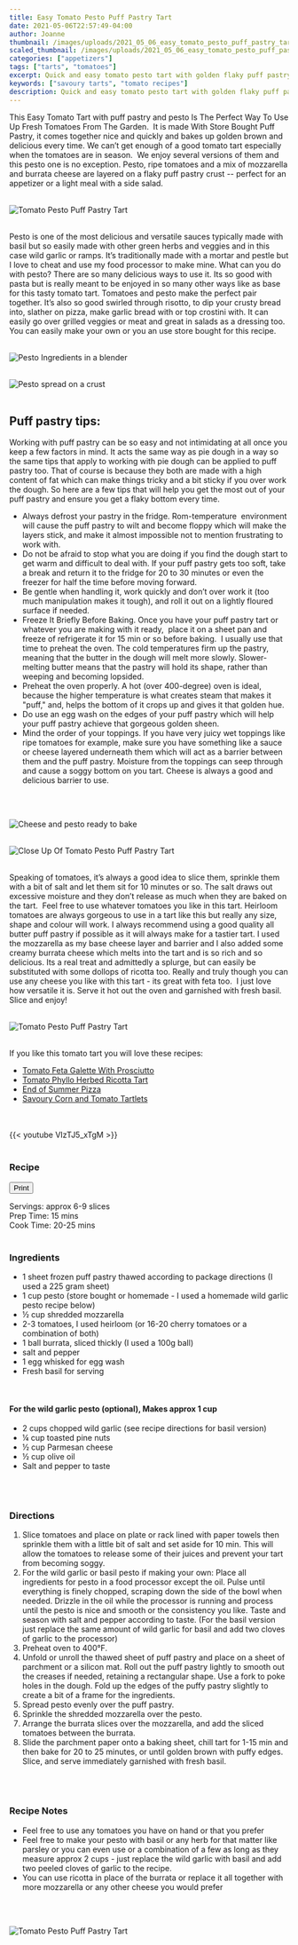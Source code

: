 ```yaml
---
title: Easy Tomato Pesto Puff Pastry Tart
date: 2021-05-06T22:57:49-04:00
author: Joanne
thumbnail: /images/uploads/2021_05_06_easy_tomato_pesto_puff_pastry_tart_1.jpg
scaled_thumbnail: /images/uploads/2021_05_06_easy_tomato_pesto_puff_pastry_tart_0.jpg
categories: ["appetizers"]
tags: ["tarts", "tomatoes"]
excerpt: Quick and easy tomato pesto tart with golden flaky puff pastry 
keywords: ["savoury tarts", "tomato recipes"]
description: Quick and easy tomato pesto tart with golden flaky puff pastry 
---
```

<span class="blog-text">

This Easy Tomato Tart with puff pastry and pesto Is The Perfect Way To Use Up Fresh Tomatoes From The Garden.  It is made With Store Bought Puff Pastry, it comes together nice and quickly and bakes up golden brown and delicious every time. We can’t get enough of a good tomato tart especially when the tomatoes are in season.  We enjoy several versions of them and this pesto one is no exception. Pesto, ripe tomatoes and a mix of mozzarella and burrata cheese are layered on a flaky puff pastry crust -- perfect for an appetizer or a light meal with a side salad. 
</br>
</br>

![Tomato Pesto Puff Pastry Tart](/images/uploads/2021_05_06_easy_tomato_pesto_puff_pastry_tart_2.jpg)
</br>
</br>

Pesto is one of the most delicious and versatile sauces typically made with basil but so easily made with other green herbs and veggies and in this case wild garlic or ramps. It’s traditionally made with a mortar and pestle but I love to cheat and use my food processor to make mine. What can you do with pesto? There are so many delicious ways to use it. Its so good with pasta but is really meant to be enjoyed in so many other ways like as base for this tasty tomato tart. Tomatoes and pesto make the perfect pair together. It’s also so good swirled through risotto, to dip your crusty bread into, slather on pizza, make garlic bread with or top crostini with. It can easily go over grilled veggies or meat and great in salads as a dressing too. You can easily make your own or you an use store bought for this recipe. 
</br>
</br>

![Pesto Ingredients in a blender](/images/uploads/2021_05_06_easy_tomato_pesto_puff_pastry_tart_3.jpg)
</br>
</br>

![Pesto spread on a crust](/images/uploads/2021_05_06_easy_tomato_pesto_puff_pastry_tart_4.jpg)
</br>
</br>

## Puff pastry tips:
Working with puff pastry can be so easy and not intimidating at all once you keep a few factors in mind. It acts the same way as pie dough in a way so the same tips that apply to working with pie dough can be applied to puff pastry too. That of course is because they both are made with a high content of fat which can make things tricky and a bit sticky if you over work the dough. So here are a few tips that will help you get the most out of your puff pastry and ensure you get a flaky bottom every time. 
* Always defrost your pastry in the fridge. 
Rom-temperature  environment will cause the puff pastry to wilt and become floppy which will make the layers stick, and make it almost impossible not to mention frustrating to work with. 
* Do not be afraid to stop what you are doing if you find the dough start to get warm and difficult to deal with. If your puff pastry gets too soft, take a break and return it to the fridge for 20 to 30 minutes or even the freezer for half the time before moving forward.
* Be gentle when handling it, work quickly and don’t over work it (too much manipulation makes it tough), and roll it out on a lightly floured surface if needed. 
* Freeze It Briefly Before Baking. Once you have your puff pastry tart or whatever you are making with it ready,  place it on a sheet pan and freeze of refrigerate it for 15 min or so before baking.  I usually use that time to preheat the oven. The cold temperatures firm up the pastry, meaning that the butter in the dough will melt more slowly. Slower-melting butter means that the pastry will hold its shape, rather than weeping and becoming lopsided.
* Preheat the oven properly. A hot (over 400-degree) oven is ideal, because the higher temperature is what creates steam that makes it "puff," and, helps the bottom of it crops up and gives it that golden hue.
* Do use an egg wash on the edges of your puff pastry which will help your puff pastry achieve that gorgeous golden sheen.
* Mind the order of your toppings. If you have very juicy wet toppings like ripe tomatoes for example, make sure you have something like a sauce or cheese layered underneath them which will act as a barrier between them and the puff pastry. Moisture from the toppings can seep through and cause a soggy bottom on you tart. Cheese is always a good and delicious barrier to use. 
</br>
</br>

![Cheese and pesto ready to bake](/images/uploads/2021_05_06_easy_tomato_pesto_puff_pastry_tart_5.jpg)
</br>
</br>

![Close Up Of Tomato Pesto Puff Pastry Tart](/images/uploads/2021_05_06_easy_tomato_pesto_puff_pastry_tart_6.jpg)
</br>
</br>

Speaking of tomatoes, it’s always a good idea to slice them, sprinkle them with a bit of salt and let them sit for 10 minutes or so. The salt draws out excessive moisture and they don’t release as much when they are baked on the tart.  Feel free to use whatever tomatoes you like in this tart. Heirloom tomatoes are always gorgeous to use in a tart like this but really any size, shape and colour will work. I always recommend using a good quality all butter puff pastry if possible as it will always make for a tastier tart. I used the mozzarella as my base cheese layer and barrier and I also added some creamy burrata cheese which melts into the tart and is so rich and so delicious. Its a real treat and admittedly a splurge, but can easily be substituted with some dollops of ricotta too. Really and truly though you can use any cheese you like with this tart - its great with feta too.  I just love how versatile it is. Serve it hot out the oven and garnished with fresh basil. Slice and enjoy!
</br>
</br>

![Tomato Pesto Puff Pastry Tart](/images/uploads/2021_05_06_easy_tomato_pesto_puff_pastry_tart_7.jpg)
</br>
</br>

If you like this tomato tart you will love these recipes:
* <span class="highlight"><a href="https://www.oliveandmango.com/tomato-feta-galette-with-prosciutto">Tomato Feta Galette With Prosciutto </a></span>
* <span class="highlight"><a href="https://www.oliveandmango.com/tomato-phyllo-herbed-ricotta-tart">Tomato Phyllo Herbed Ricotta Tart </a></span>
* <span class="highlight"><a href="https://www.oliveandmango.com/end-of-summer-pizza">End of Summer Pizza </a></span>
* <span class="highlight"><a href="https://www.oliveandmango.com/savoury-corn-and-tomato-tartlets">Savoury Corn and Tomato Tartlets </a></span>
</br>
</br>
{{< youtube VIzTJ5_xTgM >}}
</br>
</br>
</span>

### Recipe
<div print_button><form>
<input type="button" value="Print" class="btn__print" onClick="window.print()">
</form></div>

<div>Servings: <span itemprop="recipeYield">approx 6-9 slices</div>
<div>Prep Time: <meta itemprop="prepTime" content="PT15M">15 mins</div>
<div>Cook Time: <meta itemprop="cookTime" content="PT25M">20-25 mins</div>
</br>

### Ingredients

* <span itemprop="recipeIngredient">1 sheet frozen puff pastry thawed according to package directions (I used a 225 gram sheet)</span>
* <span itemprop="recipeIngredient">1 cup pesto (store bought or homemade - I used a homemade wild garlic pesto recipe below)</span>
* <span itemprop="recipeIngredient">&frac12; cup shredded mozzarella </span>
* <span itemprop="recipeIngredient">2-3 tomatoes, I used heirloom (or 16-20 cherry tomatoes or a combination of both)</span>
* <span itemprop="recipeIngredient">1 ball burrata, sliced thickly (I used a 100g ball)</span>
* <span itemprop="recipeIngredient">salt and pepper</span>
* <span itemprop="recipeIngredient">1 egg whisked for egg wash </span>
* <span itemprop="recipeIngredient">Fresh basil for serving </span>
</br>

#### For the wild garlic pesto (optional), Makes approx 1 cup

* 2 cups chopped wild garlic (see recipe directions for basil version)
* &frac14; cup toasted pine nuts 
* &frac12; cup Parmesan cheese 
* &frac12; cup olive oil 
* Salt and pepper to taste 
</br>
</br>

### Directions
1. Slice tomatoes and place on plate or rack lined with paper towels then sprinkle them with a little bit of salt and set aside for 10 min. This will allow the tomatoes to release some of their juices and prevent your tart from becoming soggy. 
2. For the wild garlic or basil pesto if making your own: Place all ingredients for pesto in a food processor except the oil. Pulse until everything is finely chopped, scraping down the side of the bowl when needed. Drizzle in the oil while the processor is running and process until the pesto is nice and smooth or the consistency you like. Taste and season with salt and pepper according to taste. (For the basil version just replace the same amount of wild garlic for basil and add two cloves of garlic to the processor) 
1. Preheat oven to 400°F.
1. Unfold or unroll the thawed sheet of puff pastry and place on a sheet of parchment or a silicon mat. Roll out the puff pastry lightly to smooth out the creases if needed, retaining a rectangular shape. Use a fork to poke holes in the dough. Fold up the edges of the puffy pastry slightly to create a bit of a frame for the ingredients. 
1. Spread pesto evenly over the puff pastry.
1. Sprinkle the shredded mozzarella over the pesto. 
1. Arrange the burrata slices over the mozzarella, and add the sliced tomatoes between the burrata. 
1. Slide the parchment paper onto a baking sheet, chill tart for 1-15 min and then bake for 20 to 25 minutes, or until golden brown with puffy edges. Slice, and serve immediately garnished with fresh basil. 
</br>
</br>

### Recipe Notes
* Feel free to use any tomatoes you have on hand or that you prefer 
* Feel free to make your pesto with basil or any herb for that matter like parsley or you can even use or a combination of a few as long as they measure approx 2 cups - just replace the wild garlic with basil and add two peeled cloves of garlic to the recipe. 
* You can use ricotta in place of the burrata or replace it all together with more mozzarella or any other cheese you would prefer
</br>
</br>

![Tomato Pesto Puff Pastry Tart](/images/uploads/2021_05_06_easy_tomato_pesto_puff_pastry_tart_8.jpg)